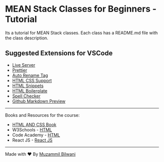 # MEAN Stack Classes for Beginners - Tutorial

Its a tutorial for MEAN Stack classes.
Each class has a README.md file with the class description.

## Suggested Extensions for VSCode

- [Live Server](https://marketplace.visualstudio.com/items?itemName=ritwickdey.LiveServer)
- [Prettier](https://marketplace.visualstudio.com/items?itemName=esbenp.prettier-vscode)
- [Auto Rename Tag](https://marketplace.visualstudio.com/items?itemName=formulahendry.auto-rename-tag)
- [HTML CSS Support](https://marketplace.visualstudio.com/items?itemName=ecmel.vscode-html-css)
- [HTML Snippets](https://marketplace.visualstudio.com/items?itemName=abusaidm.html-snippets)
- [HTML Boilerplate](https://marketplace.visualstudio.com/items?itemName=sidthesloth.html5-boilerplate)
- [Spell Checker](https://marketplace.visualstudio.com/items?itemName=streetsidesoftware.code-spell-checker)
- [Github Markdown Preview](https://marketplace.visualstudio.com/items?itemName=bierner.github-markdown-preview)

---

Books and Resources for the course:

- [HTML AND CSS Book](https://drive.google.com/file/d/1sqBCqMaBSvRHlB01bW13KbdPjAZjZnri/view?usp=share_link)
- W3Schools - [HTML](https://www.w3schools.com/html/)
- Code Academy - [HTML](https://www.codecademy.com/learn/learn-html)
- React JS - [React JS](https://reactjs.org/)

---

Made with ❤️ By [Muzammil Bilwani](https://muzammilbilwani.com)
